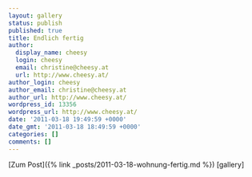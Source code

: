 ```yaml
---
layout: gallery
status: publish
published: true
title: Endlich fertig
author:
  display_name: cheesy
  login: cheesy
  email: christine@cheesy.at
  url: http://www.cheesy.at/
author_login: cheesy
author_email: christine@cheesy.at
author_url: http://www.cheesy.at/
wordpress_id: 13356
wordpress_url: http://www.cheesy.at/
date: '2011-03-18 19:49:59 +0000'
date_gmt: '2011-03-18 18:49:59 +0000'
categories: []
comments: []
---
```


[Zum Post]({% link _posts/2011-03-18-wohnung-fertig.md %})
[gallery]<!--:-->
